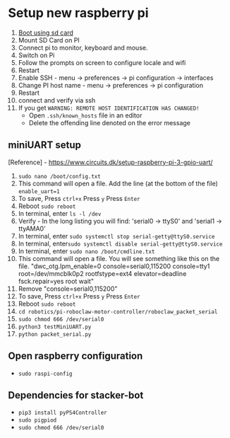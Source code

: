 # Setup new raspberry pi
1. [Boot using sd card](https://projects.raspberrypi.org/en/projects/raspberry-pi-setting-up)
2. Mount SD Card on PI
3. Connect pi to monitor, keyboard and mouse.
4. Switch on Pi
5. Follow the prompts on screen to configure locale and wifi
6. Restart
7. Enable SSH - menu -> preferences -> pi configuration -> interfaces
8. Change PI host name -  menu -> preferences -> pi configuration
9. Restart
10. connect and verify via ssh
11. If you get `WARNING: REMOTE HOST IDENTIFICATION HAS CHANGED!`
    - Open `.ssh/known_hosts` file in an editor
    - Delete the offending line denoted on the error message
## miniUART setup
[Reference] - https://www.circuits.dk/setup-raspberry-pi-3-gpio-uart/
1. `sudo nano /boot/config.txt`
2. This command will open a file. Add the line (at the bottom of the file) `enable_uart=1`
3. To save, Press `ctrl+x` Press `y` Press `Enter`
4. Reboot `sudo reboot`
5. In terminal, enter `ls -l /dev`
6. Verify - In the long listing you will find: 'serial0 -> ttyS0' and 'serial1 -> ttyAMA0'
7. In terminal, enter `sudo systemctl stop serial-getty@ttyS0.service`
8. In terminal, enter`sudo systemctl disable serial-getty@ttyS0.service`
9. In terminal, enter `sudo nano /boot/cmdline.txt`
10. This command will open a file. You will see something like this on the file. "dwc_otg.lpm_enable=0 console=serial0,115200 console=tty1 root=/dev/mmcblk0p2 rootfstype=ext4 elevator=deadline fsck.repair=yes root wait"
10. Remove "console=serial0,115200"
11. To save, Press `ctrl+x` Press `y` Press `Enter`
12. Reboot `sudo reboot`
13. `cd robotics/pi-roboclaw-motor-controller/roboclaw_packet_serial`
14. `sudo chmod 666 /dev/serial0`
15. `python3 testMiniUART.py`
16. `python packet_serial.py`

## Open raspberry configuration
- `sudo raspi-config`

## Dependencies for stacker-bot
- `pip3 install pyPS4Controller`
- `sudo pigpiod`
- `sudo chmod 666 /dev/serial0`



